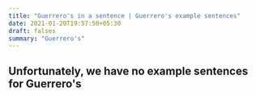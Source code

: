 ```yaml
---
title: "Guerrero's in a sentence | Guerrero's example sentences"
date: 2021-01-20T19:57:50+05:30
draft: falses
summary: "Guerrero's"
---
```

## Unfortunately, we have no example sentences for Guerrero's                 
